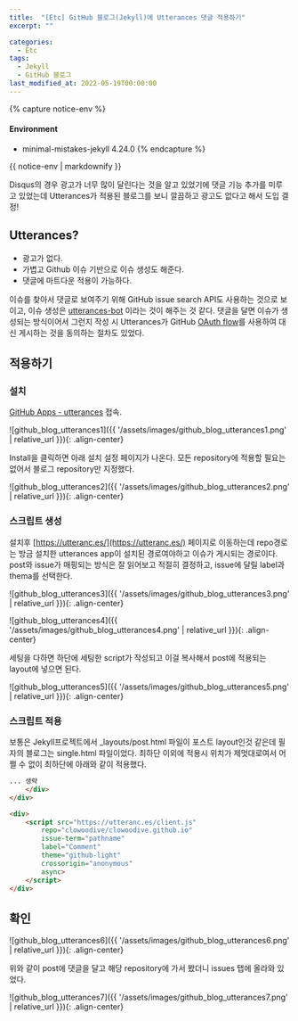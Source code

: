 ```yaml
---
title:  "[Etc] GitHub 블로그(Jekyll)에 Utterances 댓글 적용하기"
excerpt: ""

categories:
  - Etc
tags:
  - Jekyll
  - GitHub 블로그
last_modified_at: 2022-05-19T00:00:00
---
```


{% capture notice-env %}
#### Environment
- minimal-mistakes-jekyll 4.24.0
{% endcapture %}

<div class="notice--primary">{{ notice-env | markdownify }}</div>

Disqus의 경우 광고가 너무 많이 달린다는 것을 알고 있었기에 댓글 기능 추가를 미루고 있었는데 Utterances가 적용된 블로그를 보니 깔끔하고 광고도 없다고 해서 도입 결정!

## Utterances?

- 광고가 없다.
- 가볍고 Github 이슈 기반으로 이슈 생성도 해준다.
- 댓글에 마트다운 적용이 가능하다.

이슈를 찾아서 댓글로 보여주기 위해 GitHub issue search API도 사용하는 것으로 보이고, 이슈 생성은 [utterances-bot](https://github.com/utterances-bot) 이라는 것이 해주는 것 같다. 댓글을 달면 이슈가 생성되는 방식이어서 그런지 작성 시 Utterances가 GitHub [OAuth flow](https://developer.github.com/v3/oauth/#web-application-flow)를 사용하여 대신 게시하는 것을 동의하는 절차도 있었다.

## 적용하기

### 설치

[GitHub Apps - utterances](https://github.com/apps/utterances) 접속.

![github_blog_utterances1]({{ '/assets/images/github_blog_utterances1.png' | relative_url }}){: .align-center}

Install을 클릭하면 아래 설치 설정 페이지가 나온다. 모든 repository에 적용할 필요는 없어서 블로그 repository만 지정했다.

![github_blog_utterances2]({{ '/assets/images/github_blog_utterances2.png' | relative_url }}){: .align-center}

### 스크립트 생성

설치후 [https://utteranc.es/](https://utteranc.es/) 페이지로 이동하는데 repo경로는 방금 설치한 utterances app이 설치된 경로여야하고 이슈가 게시되는 경로이다. 
post와 issue가 매핑되는 방식은 잘 읽어보고 적절히 결정하고, issue에 달릴 label과 thema를 선택한다.

![github_blog_utterances3]({{ '/assets/images/github_blog_utterances3.png' | relative_url }}){: .align-center}

![github_blog_utterances4]({{ '/assets/images/github_blog_utterances4.png' | relative_url }}){: .align-center}

세팅을 다하면 하단에 세팅한 script가 작성되고 이걸 복사해서 post에 적용되는 layout에 넣으면 된다.

![github_blog_utterances5]({{ '/assets/images/github_blog_utterances5.png' | relative_url }}){: .align-center}

### 스크립트 적용

보통은 Jekyll프로젝트에서 _layouts/post.html 파일이 포스트 layout인것 같은데 필자의 블로그는 single.html 파일이었다.
최하단 이외에 적용시 위치가 제멋대로여서 어쩔 수 없이 최하단에 아래와 같이 적용했다.

```html
... 생략
    </div>
</div>

<div>
    <script src="https://utteranc.es/client.js"
        repo="clowoodive/clowoodive.github.io"
        issue-term="pathname"
        label="Comment"
        theme="github-light"
        crossorigin="anonymous"
        async>
    </script>
</div>
```

## 확인

![github_blog_utterances6]({{ '/assets/images/github_blog_utterances6.png' | relative_url }}){: .align-center}

위와 같이 post에 댓글을 달고 해당 repository에 가서 봤더니 issues 탭에 올라와 있었다.

![github_blog_utterances7]({{ '/assets/images/github_blog_utterances7.png' | relative_url }}){: .align-center}